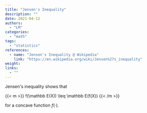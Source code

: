 ```yaml
---
title: "Jensen's Inequality"
description: ""
date: 2021-04-12
authors:
  - "LM"
categories:
  - "math"
tags:
  - "statistics"
references:
  - name: "Jensen's Inequality @ Wikipedia"
    link: "https://en.wikipedia.org/wiki/Jensen%27s_inequality"
weight:
links:
  - ""
---
```


Jensen's inequality shows that

{{< m >}}
f(\mathbb E(X)) \leq \mathbb E(f(X))
{{< /m >}}

for a concave function $f(\cdot)$.